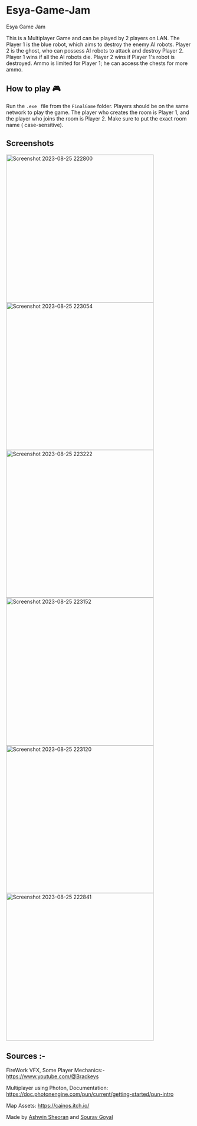# Esya-Game-Jam
Esya Game Jam

This is a Multiplayer Game and can be played by 2 players on LAN. The Player 1 is the blue robot, which aims to destroy the enemy AI robots. Player 2 is the ghost, who can possess AI robots to attack and destroy Player 2.
Player 1 wins if all the AI robots die. Player 2 wins if Player 1's robot is destroyed. Ammo is limited for Player 1; he can access the chests for more ammo.

## How to play  :video_game:
Run the ```.exe ``` file from the ```FinalGame``` folder. Players should be on the same network to play the game. The player who creates the room is Player 1, and the player who joins the room is Player 2. Make sure to put the exact room name ( case-sensitive).

## Screenshots

<img width="400" alt="Screenshot 2023-08-25 222800" src="https://github.com/AshwinSheoran02/Esya-Game-Jam/assets/88393756/6c5f6560-6137-44ac-b166-2bf373cce7a9">
<img width="400" alt="Screenshot 2023-08-25 223054" src="https://github.com/AshwinSheoran02/Esya-Game-Jam/assets/88393756/ed14b679-b235-4a49-8780-f916cf74b44a">

<img width="400" alt="Screenshot 2023-08-25 223222" src="https://github.com/AshwinSheoran02/Esya-Game-Jam/assets/88393756/61629993-02c0-48f4-bbc1-0eda7031b965">

<img width="400" alt="Screenshot 2023-08-25 223152" src="https://github.com/AshwinSheoran02/Esya-Game-Jam/assets/88393756/6dd2a012-db4d-413b-b251-9a6767c102d6">

<img width="400" alt="Screenshot 2023-08-25 223120" src="https://github.com/AshwinSheoran02/Esya-Game-Jam/assets/88393756/b8299071-4ea5-4b37-8669-d4661b884d8e">
<img width="400" alt="Screenshot 2023-08-25 222841" src="https://github.com/AshwinSheoran02/Esya-Game-Jam/assets/88393756/76accaf5-263c-421c-bd49-333f55958fc6">

## Sources :-

FireWork VFX, Some Player Mechanics:- https://www.youtube.com/@Brackeys

Multiplayer using Photon, Documentation: https://doc.photonengine.com/pun/current/getting-started/pun-intro

Map Assets: https://cainos.itch.io/ 


Made by [Ashwin Sheoran](https://github.com/AshwinSheoran02) and [Sourav Goyal](https://github.com/Sourav20341)
